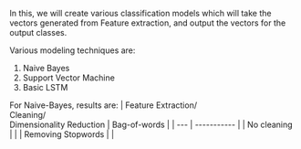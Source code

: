 In this, we will create various classification models which will take the vectors generated from Feature extraction, and output the vectors for the output classes.

Various modeling techniques are:
1. Naive Bayes   
2. Support Vector Machine   
3. Basic LSTM


For Naive-Bayes, results are:
| Feature Extraction/ <br> Cleaning/ <br> Dimensionality Reduction | Bag-of-words  |
| --- | ----------- |
| No cleaning | |
| Removing Stopwords | |